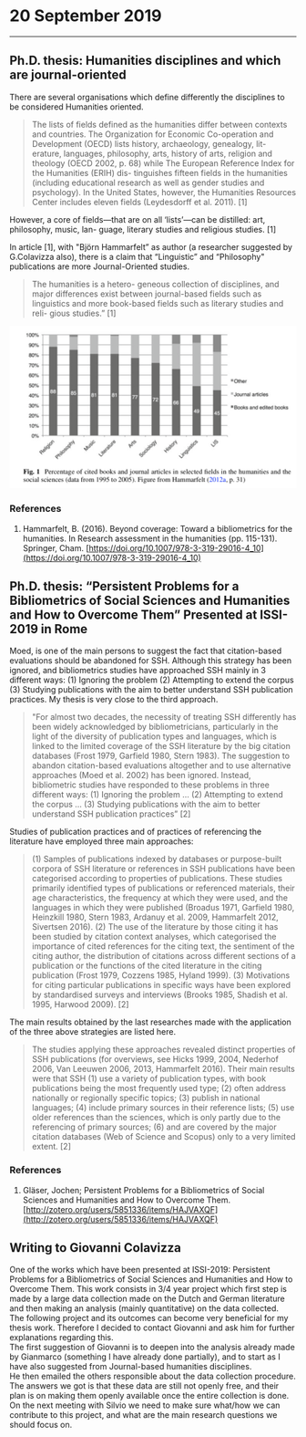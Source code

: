 # 20 September 2019
***
## Ph.D. thesis: Humanities disciplines and which are journal-oriented 
There are several organisations which define differently the disciplines to be considered Humanities oriented. 
> The lists of fields defined as the humanities differ between contexts and countries. The Organization for Economic Co-operation and Development (OECD) lists history, archaeology, genealogy, lit- erature, languages, philosophy, arts, history of arts, religion and theology (OECD 2002, p. 68) while The European Reference Index for the Humanities (ERIH) dis- tinguishes fifteen fields in the humanities (including educational research as well as gender studies and psychology). In the United States, however, the Humanities Resources Center includes eleven fields (Leydesdorff et al. 2011). [1]
> 
However, a core of fields—that are on all ‘lists’—can be distilled: art, philosophy, music, lan- guage, literary studies and religious studies. [1]

In article [1], with "Björn Hammarfelt” as author (a researcher suggested by G.Colavizza also), there is a claim that “Linguistic” and “Philosophy" publications are more Journal-Oriented studies.
> The humanities is a hetero- geneous collection of disciplines, and major differences exist between journal-based fields such as linguistics and more book-based fields such as literary studies and reli- gious studies.” [1]

![digitalLibrary_mirador](img/2.png)

### References
1.  Hammarfelt, B. (2016). Beyond coverage: Toward a bibliometrics for the humanities. In Research assessment in the humanities (pp. 115-131). Springer, Cham. [https://doi.org/10.1007/978-3-319-29016-4_10](https://doi.org/10.1007/978-3-319-29016-4_10)

## Ph.D. thesis: “Persistent Problems for a Bibliometrics of Social Sciences and Humanities and How to Overcome Them” Presented at ISSI-2019 in Rome
Moed, is one of the main persons to suggest the fact that  citation-based evaluations should be abandoned for SSH. Although this strategy has been ignored, and bibliometrics studies have approached SSH mainly in 3 different ways:  (1) Ignoring the problem (2) Attempting to extend the corpus (3) Studying publications with the aim to better understand SSH publication practices. My thesis is very close to the third approach. 
>"For almost two decades, the necessity of treating SSH differently has been widely acknowledged by bibliometricians, particularly in the light of the diversity of publication types and languages, which is linked to the limited coverage of the SSH literature by the big citation databases (Frost 1979, Garfield 1980, Stern 1983). The suggestion to abandon citation-based evaluations altogether and to use alternative approaches (Moed et al. 2002) has been ignored. Instead, bibliometric studies have responded to these problems in three different ways: (1) Ignoring the problem … (2) Attempting to extend the corpus … (3) Studying publications with the aim to better understand SSH publication practices” [2]

Studies of publication practices and of practices of referencing the literature have employed three main approaches:
>(1) Samples of publications indexed by databases or purpose-built corpora of SSH literature or references in SSH publications have been categorised according to properties         of publications. These studies primarily identified types of publications or referenced materials, their age characteristics, the frequency at which they were used, and the languages in which they were published (Broadus 1971, Garfield 1980, Heinzkill 1980, Stern 1983, Ardanuy et al. 2009, Hammarfelt 2012, Sivertsen 2016).
(2) The use of the literature by those citing it has been studied by citation context analyses, which categorised the importance of cited references for the citing text, the sentiment of the citing author, the distribution of citations across different sections of a publication or the functions of the cited literature in the citing publication (Frost 1979, Cozzens 1985, Hyland 1999).
(3) Motivations for citing particular publications in specific ways have been explored by standardised surveys and interviews (Brooks 1985, Shadish et al. 1995, Harwood 2009).  [2]

The main results obtained by the last researches made with the application of the three above strategies are listed here.
> The studies applying these approaches revealed distinct properties of SSH publications (for overviews, see Hicks 1999, 2004, Nederhof 2006, Van Leeuwen 2006, 2013, Hammarfelt 2016). Their main results were that SSH
(1) use a variety of publication types, with book publications being the most frequently used type;
(2) often address nationally or regionally specific topics;
(3) publish in national languages;
(4) include primary sources in their reference lists;
(5) use older references than the sciences, which is only partly due to the referencing of primary sources; 
(6) and are covered by the major citation databases (Web of Science and Scopus) only to a very limited extent. [2]

### References
1.  Gläser, Jochen; Persistent Problems for a Bibliometrics of Social Sciences and Humanities and How to Overcome Them. [http://zotero.org/users/5851336/items/HAJVAXQF](http://zotero.org/users/5851336/items/HAJVAXQF)

## Writing to Giovanni Colavizza
One of the works which have been presented at ISSI-2019: Persistent Problems for a Bibliometrics of Social Sciences and Humanities and How to Overcome Them. This work consists in 3/4 year project which first step is made by a large data collection made on the Dutch and German literature and then making an analysis (mainly quantitative) on the data collected.  
The following project and its outcomes can become very beneficial for my thesis work. Therefore I decided to contact Giovanni and ask him for further explanations regarding this.  
The first suggestion of Giovanni is to deepen into the analysis already made by Gianmarco (something I have already done partially), and to start as I have also suggested from Journal-based humanities disciplines.  
He then emailed the others responsible about the data collection procedure. The answers we got is that these data are still not openly free, and their plan is on making them openly available once the entire collection is done.  
On the next meeting with Silvio we need to make sure what/how we can contribute to this project, and what are the main research questions we should focus on. 
